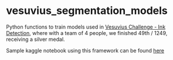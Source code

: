 # vesuvius_segmentation_models

Python functions to train models used in [Vesuvius Challenge - Ink Detection](https://www.kaggle.com/competitions/vesuvius-challenge-ink-detection), where with a team of 4 people, we finished 49th / 1249, receiving a silver medal. 

Sample kaggle notebook using this framework can be found [here](https://www.kaggle.com/code/mjulianimsj75/mjuliani-vesuvius-training)

